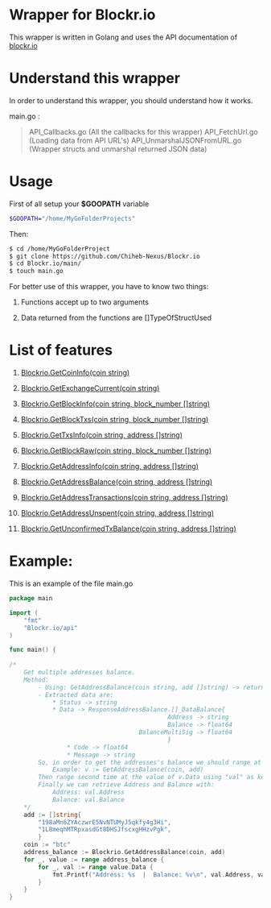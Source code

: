 # Wrapper for Blockr.io
This wrapper is written in Golang and uses the API documentation of [blockr.io](http://blockr.io/documentation/api)

# Understand this wrapper
In order to understand this wrapper, you should understand how it works.

main.go :
> API_Callbacks.go (All the callbacks for this wrapper)
> API_FetchUrl.go (Loading data from API URL's)
> API_UnmarshalJSONFromURL.go (Wrapper structs and unmarshal returned JSON data)

# Usage

First of all setup your **$GOOPATH** variable 
```bash
$GOOPATH="/home/MyGoFolderProjects"
```
Then:

```bash
$ cd /home/MyGoFolderProject
$ git clone https://github.com/Chiheb-Nexus/Blockr.io
$ cd Blockr.io/main/
$ touch main.go
```
For better use of this wrapper, you have to know two things:

1. Functions accept up to two arguments

2. Data returned from the functions are []TypeOfStructUsed

# List of features

1. [Blockrio.GetCoinInfo(coin string)](http://btc.blockr.io/api/v1/coin/info)

2. [Blockrio.GetExchangeCurrent(coin string)](http://btc.blockr.io/api/v1/exchangerate/current)

3. [Blockrio.GetBlockInfo(coin string, block_number []string)](http://btc.blockr.io/api/v1/block/info/12345)

4. [Blockrio.GetBlockTxs(coin string, block_number []string)](http://btc.blockr.io/api/v1/block/txs/last)

5. [Blockrio.GetTxsInfo(coin string, address []string)](http://btc.blockr.io/api/v1/tx/info/60c1f1a3160042152114e2bba45600a5045711c3a8a458016248acec59653471)

6. [Blockrio.GetBlockRaw(coin string, block_number []string)](http://btc.blockr.io/api/v1/block/raw/last)

7. [Blockrio.GetAddressInfo(coin string, address []string)](http://btc.blockr.io/api/v1/address/info/198aMn6ZYAczwrE5NvNTUMyJ5qkfy4g3Hi)

8. [Blockrio.GetAddressBalance(coin string, address []string)](http://btc.blockr.io/api/v1/address/balance/198aMn6ZYAczwrE5NvNTUMyJ5qkfy4g3Hi)

9. [Blockrio.GetAddressTransactions(coin string, address []string)](http://btc.blockr.io/api/v1/address/txs/198aMn6ZYAczwrE5NvNTUMyJ5qkfy4g3Hi,1L8meqhMTRpxasdGt8DHSJfscxgHHzvPgk)

10. [Blockrio.GetAddressUnspent(coin string, address []string)](http://btc.blockr.io/api/v1/address/unspent/198aMn6ZYAczwrE5NvNTUMyJ5qkfy4g3Hi)

11. [Blockrio.GetUnconfirmedTxBalance(coin string, address []string)](http://btc.blockr.io/api/v1/address/unconfirmed/198aMn6ZYAczwrE5NvNTUMyJ5qkfy4g3Hi) 

# Example:

This is an example of the file main.go

```go
package main

import (
	"fmt"
	"Blockr.io/api"
)

func main() {
	
/*
	Get multiple addresses balance.
	Method: 
		- Using: GetAddressBalance(coin string, add []string) -> return []ResponseAddressBalance
		- Extracted data are: 
			* Status -> string
			* Data -> ResponseAddressBalance.[]_DataBalance{
											Address -> string
											Balance -> float64
									BalanceMultiSig -> float64
											}
				* Code -> float64
				* Message -> string
		So, in order to get the addresses's balance we should range at the retern values of GetAddressBalance
			Example: v := GetAddressBalance(coin, add)
		Then range second time at the value of v.Data using "val" as key. 
		Finally we can retrieve Address and Balance with: 
			Address: val.Address
			Balance: val.Balance
	*/
	add := []string{
		"198aMn6ZYAczwrE5NvNTUMyJ5qkfy4g3Hi",
		"1L8meqhMTRpxasdGt8DHSJfscxgHHzvPgk",
		}
	coin := "btc"
	address_balance := Blockrio.GetAddressBalance(coin, add)
	for _, value := range address_balance {
		for _, val := range value.Data {
			fmt.Printf("Address: %s  |  Balance: %v\n", val.Address, val.Balance)
		}
	}
}
		
		
```







